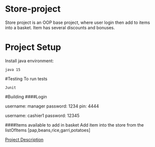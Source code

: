 # Store-project
Store project is an OOP base project, where user login then add to items into a basket.
Item has several discounts and bonuses.

# Project Setup
Install java environment:
```
java 15 
```

#Testing
To run tests
```
Junit 
```
#Building
####Login

username: manager 
password: 1234
pin: 4444

username: cashier1
password: 12345

####Items available to add in basket
Add item into the store from the listOfItems
[pap,beans,rice,garri,potatoes]

[Project Description](./src/com/company/store_project_description.md)